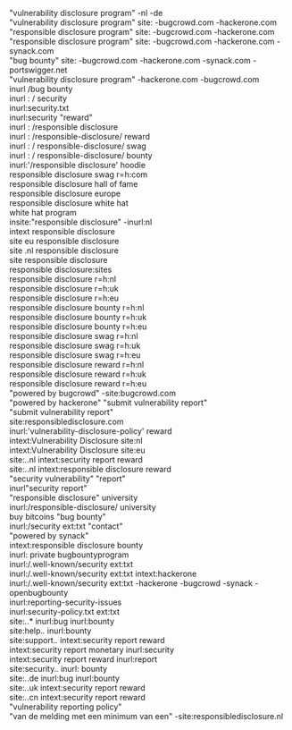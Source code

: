 "vulnerability disclosure program" -nl -de <br/>
"vulnerability disclosure program" site: -bugcrowd.com -hackerone.com<br/>
"responsible disclosure program" site: -bugcrowd.com -hackerone.com<br/>
"responsible disclosure program" site: -bugcrowd.com -hackerone.com -synack.com<br/>
"bug bounty" site: -bugcrowd.com -hackerone.com -synack.com -portswigger.net<br/>
"vulnerability disclosure program" -hackerone.com -bugcrowd.com<br/>
inurl /bug bounty<br/>
inurl : / security<br/>
inurl:security.txt<br/>
inurl:security "reward"<br/>
inurl : /responsible disclosure<br/>
inurl : /responsible-disclosure/ reward<br/>
inurl : / responsible-disclosure/ swag<br/>
inurl : / responsible-disclosure/ bounty<br/>
inurl:'/responsible disclosure' hoodie<br/>
responsible disclosure swag r=h:com<br/>
responsible disclosure hall of fame<br/>
responsible disclosure europe<br/>
responsible disclosure white hat<br/>
white hat program<br/>
insite:"responsible disclosure" -inurl:nl<br/>
intext responsible disclosure<br/>
site eu responsible disclosure<br/>
site .nl responsible disclosure<br/>
site responsible disclosure<br/>
responsible disclosure:sites<br/>
responsible disclosure r=h:nl<br/>
responsible disclosure r=h:uk<br/>
responsible disclosure r=h:eu<br/>
responsible disclosure bounty r=h:nl<br/>
responsible disclosure bounty r=h:uk<br/>
responsible disclosure bounty r=h:eu<br/>
responsible disclosure swag r=h:nl<br/>
responsible disclosure swag r=h:uk<br/>
responsible disclosure swag r=h:eu<br/>
responsible disclosure reward r=h:nl<br/>
responsible disclosure reward r=h:uk<br/>
responsible disclosure reward r=h:eu<br/>
"powered by bugcrowd" -site:bugcrowd.com<br/>
"powered by hackerone" "submit vulnerability report"<br/>
"submit vulnerability report"<br/>
site:responsibledisclosure.com<br/>
inurl:'vulnerability-disclosure-policy' reward<br/>
intext:Vulnerability Disclosure site:nl<br/>
intext:Vulnerability Disclosure site:eu<br/>
site:*.*.nl intext:security report reward<br/>
site:*.*.nl intext:responsible disclosure reward<br/>
"security vulnerability" "report"<br/>
inurl"security report"<br/>
"responsible disclosure" university<br/>
inurl:/responsible-disclosure/ university<br/>
buy bitcoins "bug bounty"<br/>
inurl:/security ext:txt "contact"<br/>
"powered by synack"<br/>
intext:responsible disclosure bounty<br/>
inurl: private bugbountyprogram<br/>
inurl:/.well-known/security ext:txt<br/>
inurl:/.well-known/security ext:txt intext:hackerone<br/>
inurl:/.well-known/security ext:txt -hackerone -bugcrowd -synack -openbugbounty<br/>
inurl:reporting-security-issues<br/>
inurl:security-policy.txt ext:txt<br/>
site:*.*.* inurl:bug inurl:bounty<br/>
site:help.*.* inurl:bounty<br/>
site:support.*.* intext:security report reward<br/>
intext:security report monetary inurl:security<br/>
intext:security report reward inurl:report<br/>
site:security.*.* inurl: bounty<br/>
site:*.*.de inurl:bug inurl:bounty<br/>
site:*.*.uk intext:security report reward<br/>
site:*.*.cn intext:security report reward<br/>
"vulnerability reporting policy"<br/>
"van de melding met een minimum van een" -site:responsibledisclosure.nl<br/>
